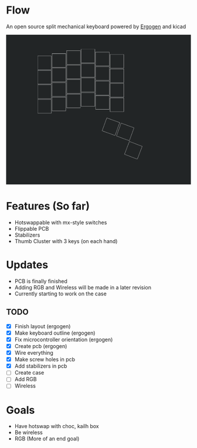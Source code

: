 # Flow
An open source split mechanical keyboard powered by [Ergogen](https://github.com/ergogen/ergogen) and kicad


![Main layout](flow.png)

# Features (So far)
- Hotswappable with mx-style switches
- Flippable PCB
- Stabilizers
- Thumb Cluster with 3 keys (on each hand)
# Updates
- PCB is finally finished 
- Adding RGB and Wireless will be made in a later revision
- Currently starting to work on the case
## TODO
- [x] Finish layout (ergogen)
- [x] Make keyboard outline (ergogen) 
- [x] Fix microcontroller orientation (ergogen)
- [x] Create pcb (ergogen)
- [x] Wire everything
- [x] Make screw holes in pcb
- [x] Add stabilizers in pcb
- [ ] Create case  
- [ ] Add RGB
- [ ] Wireless

# Goals
- Have hotswap with choc, kailh box
- Be wireless
- RGB (More of an end goal)

